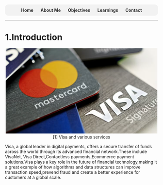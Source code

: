 <!-- **Course Name:** Algorithmic Problem Solving

**Course Code:** 23ECSE309

**Name:** Daneshwari Hanagandi

**SRN:** 01FE22BCS294

**University:** KLE Technological University, Hubli

**Portfolio domain:** Vica--!

<!-- ### Contents
1. [Introduction](#introduction) – Domain intro 🌱  
2. [Objectives](#objectives) – Goals and targets 🎯  
3. [Business Use Cases ➡️ Algorithmic Solutions 🧩](#business-use-cases-and-mapping-algorithms)  
4. [Key Learning](#learnings) – Takeaways 🧠-->

<div style="background-color:#f2f2f2;padding:10px;border-radius:10px;text-align:center;">
  <a href="index.md" style="margin:10px;text-decoration:none;color:#333;font-weight:bold;">Home</a>
  <a href="#introduction" style="margin:10px;text-decoration:none;color:#333;font-weight:bold;">About Me</a>
  <a href="#objectives" style="margin:10px;text-decoration:none;color:#333;font-weight:bold;">Objectives</a>
  <a href="#learnings" style="margin:10px;text-decoration:none;color:#333;font-weight:bold;">Learnings</a>
  <a href="mailto:your.email@example.com" style="margin:10px;text-decoration:none;color:#333;font-weight:bold;">Contact</a>
</div>



---

# 1.Introduction
<p align="center">
  <img src="https://github.com/Daneshwari07/vica.github.io/blob/main/images/Screenshot%202025-05-28%20015532.png?raw=true" 
       alt="Visa services Screenshot" 
       width="500"> 
  <br>
  [1] Visa and various services 
</p>


Visa, a global leader in digital payments, offers a secure transfer of funds across the world through its advanced financial network.These include VisaNet, Visa Direct,Contactless payments,Ecommerce payment solutions.Visa plays a key role in the future of financial technology,making it a great example of how algorithms and data structures can improve transaction speed,prevend fraud and create a better experience for customers at a global scale.


